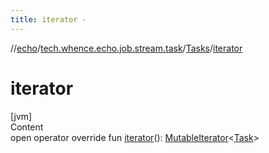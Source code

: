 ```yaml
---
title: iterator -
---
```

//[echo](../../index.md)/[tech.whence.echo.job.stream.task](../index.md)/[Tasks](index.md)/[iterator](iterator.md)



# iterator  
[jvm]  
Content  
open operator override fun [iterator](iterator.md)(): [MutableIterator](https://kotlinlang.org/api/latest/jvm/stdlib/kotlin.collections/-mutable-iterator/index.html)<[Task](../-task/index.md)>  



